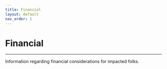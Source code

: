 ```yaml
---
title: Financial
layout: default
nav_order: 1
---
```


# Financial

---
Information regarding financial considerations for impacted folks. 